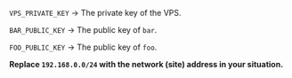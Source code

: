 `VPS_PRIVATE_KEY` -> The private key of the VPS.

`BAR_PUBLIC_KEY` -> The public key of `bar`.

`FOO_PUBLIC_KEY` -> The public key of `foo`.

**Replace `192.168.0.0/24` with the network (site) address in your situation.**
